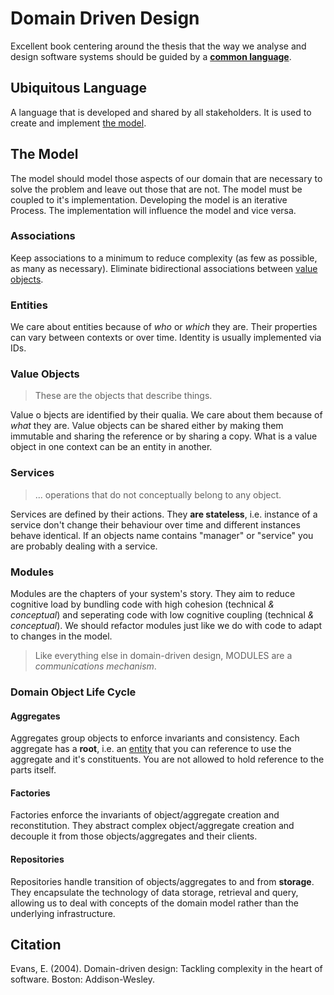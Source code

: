 # Domain Driven Design

Excellent book centering around the thesis that the way we analyse and design software systems should be guided by a **[common language](#ubiquitous-language)**.

## Ubiquitous Language

A language that is developed and shared by all stakeholders. It is used to create and implement [the model](#the-model).

## The Model

The model should model those aspects of our domain that are necessary to solve the problem and leave out those that are not.
The model must be coupled to it's implementation.
Developing the model is an iterative Process. The implementation will influence the model and vice versa.

### Associations

Keep associations to a minimum to reduce complexity (as few as possible, as many as necessary).
Eliminate bidirectional associations between [value objects](#value-objects).

### Entities

We care about entities because of _who_ or _which_ they are.
Their properties can vary between contexts or over time.
Identity is usually implemented via IDs.

### Value Objects

> These are the objects that describe things.

Value o bjects are identified by their qualia.
We care about them because of _what_ they are.
Value objects can be shared either by making them immutable and sharing the reference or by sharing a copy.
What is a value object in one context can be an entity in another.

### Services

> ... operations that do not conceptually belong to any object.

Services are defined by their actions.
They **are stateless**, i.e. instance of a service don't change their behaviour over time and different instances behave identical.
If an objects name contains "manager" or "service" you are probably dealing with a service.

### Modules

Modules are the chapters of your system's story.
They aim to reduce cognitive load by bundling code with high cohesion (technical _& conceptual_) and seperating code with low cognitive coupling (technical _& conceptual_).
We should refactor modules just like we do with code to adapt to changes in the model.

> Like everything else in domain-driven design, MODULES are a _communications mechanism_.

### Domain Object Life Cycle

#### Aggregates

Aggregates group objects to enforce invariants and consistency. Each aggregate has a **root**, i.e. an [entity](#entities) that you can reference to use the aggregate and it's constituents. You are not allowed to hold reference to the parts itself.

#### Factories

Factories enforce the invariants of object/aggregate creation and reconstitution.
They abstract complex object/aggregate creation and decouple it from those objects/aggregates and their clients.

#### Repositories

Repositories handle transition of objects/aggregates to and from **storage**.
They encapsulate the technology of data storage, retrieval and query, allowing us to deal with concepts of the domain model rather than the underlying infrastructure.

## Citation

Evans, E. (2004). Domain-driven design: Tackling complexity in the heart of software. Boston: Addison-Wesley.
